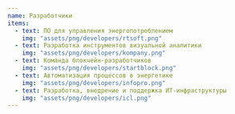 ```yaml
---
name: Разработчики
items:
  - text: ПО для управления энергопотреблением
    img: "assets/png/developers/rtsoft.png"
  - text: Разработка инструментов визуальной аналитики
    img: "assets/png/developers/kompany.png"
  - text: Команда блокчейн-разработчиков
    img: "assets/png/developers/startblock.png"
  - text: Автоматизация процессов в энергетике
    img: "assets/png/developers/infopro.png"
  - text: Разработка, внедрение и поддержка ИТ-инфраструктуры
    img: "assets/png/developers/icl.png"
---
```

